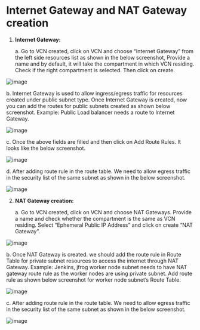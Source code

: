 <h1>Internet Gateway and NAT Gateway creation</h1>

1. **Internet Gateway:**
  
    a. Go to VCN created, click on VCN and choose “Internet Gateway” from the left side resources list as shown in the below screenshot, Provide a name and by default, it will take the compartment in which VCN residing. Check if the right compartment is selected. Then click on create. 

![image](https://user-images.githubusercontent.com/71814347/114851336-58fb0800-9dff-11eb-8f58-a7475cf01283.png)

   b. Internet Gateway is used to allow ingress/egress traffic for resources created under public subnet type.  Once Internet Gateway is created, now you can add the routes for public subnets created as shown below screenshot.  Example: Public Load balancer needs a route to Internet Gateway.  

![image](https://user-images.githubusercontent.com/71814347/114851392-6adcab00-9dff-11eb-949b-74cde1147da8.png)

   c. Once the above fields are filled and then click on Add Route Rules. It looks like the below screenshot.

![image](https://user-images.githubusercontent.com/71814347/114851463-7f20a800-9dff-11eb-86f0-9e60eff0a027.png)

   d. After adding route rule in the route table. We need to allow egress traffic in the security list of the same subnet as shown in the below screenshot.

![image](https://user-images.githubusercontent.com/71814347/114851679-b8f1ae80-9dff-11eb-9d4b-21774d599a2c.png)

2.  **NAT Gateway creation:**

    a. Go to VCN created, click on VCN and choose NAT Gateways. Provide a name and check whether the compartment is the same as VCN residing. Select “Ephemeral Public IP Address” and click on create “NAT Gateway”.  

![image](https://user-images.githubusercontent.com/71814347/114851796-d888d700-9dff-11eb-9e43-5fb5a0f1f166.png)

   b. Once NAT Gateway is created. we should add the route rule in Route Table for private subnet resources to access the internet through NAT Gateway. Example: Jenkins, jfrog worker node subnet needs to have NAT gateway route rule as the worker nodes are using private subnet. Add route rule as shown below screenshot for worker node subnet’s Route Table.

![image](https://user-images.githubusercontent.com/71814347/114851927-efc7c480-9dff-11eb-8740-5c49e67fee5e.png)

   c. After adding route rule in the route table. We need to allow egress traffic in the security list of the same subnet as shown in the below screenshot. 

![image](https://user-images.githubusercontent.com/71814347/114852070-0ff78380-9e00-11eb-8823-b9e74234416e.png)


